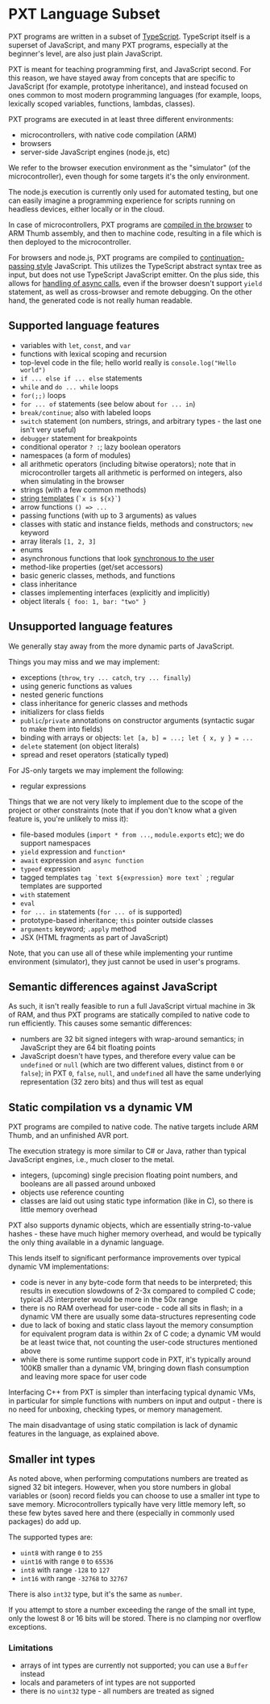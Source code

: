 # PXT Language Subset

PXT programs are written in a subset of [TypeScript](https://www.typescriptlang.org). 
TypeScript itself is a superset of JavaScript, and many PXT programs,
especially at the beginner's level, are also just plain JavaScript.

PXT is meant for teaching programming first, and JavaScript second. For this
reason, we have stayed away from concepts that are specific to JavaScript (for
example, prototype inheritance), and instead focused on ones common to most
modern programming languages (for example, loops, lexically scoped variables,
functions, lambdas, classes).

PXT programs are executed in at least three different environments:
* microcontrollers, with native code compilation (ARM)
* browsers
* server-side JavaScript engines (node.js, etc)

We refer to the browser execution environment as the "simulator" (of the
microcontroller), even though for some targets it's the only environment.

The node.js execution is currently only used for automated testing, but one
can easily imagine a programming experience for scripts running on headless
devices, either locally or in the cloud.

In case of microcontrollers, PXT programs are 
[compiled in the browser](https://www.touchdevelop.com/docs/touch-develop-in-208-bits)
to ARM Thumb assembly, and then to machine code, resulting in a file
which is then deployed to the microcontroller.

For browsers and node.js, PXT programs are compiled to 
[continuation-passing style](https://en.wikipedia.org/wiki/Continuation-passing_style)
JavaScript. This utilizes the TypeScript abstract syntax tree as input, but
does not use TypeScript JavaScript emitter.
On the plus side, this allows for [handling of async calls](/async), even if the browser
doesn't support `yield` statement, as well as cross-browser and remote
debugging. On the other hand, the generated code is not really human readable.

## Supported language features

* variables with `let`, `const`, and `var`
* functions with lexical scoping and recursion
* top-level code in the file; hello world really is `console.log("Hello world")`
* `if ... else if ... else` statements
* `while` and `do ... while` loops
* `for(;;)` loops
* `for ... of` statements (see below about `for ... in`)
* `break/continue`; also with labeled loops
* `switch` statement (on numbers, strings, and arbitrary types - the last one isn't very useful)
* `debugger` statement for breakpoints
* conditional operator `? :`; lazy boolean operators
* namespaces (a form of modules) 
* all arithmetic operators (including bitwise operators); note that in microcontroller targets
  all arithmetic is performed on integers, also when simulating in the browser
* strings (with a few common methods)
* [string templates](https://developer.mozilla.org/en-US/docs/Web/JavaScript/Reference/Template_literals) (`` `x is ${x}` ``)
* arrow functions `() => ...`
* passing functions (with up to 3 arguments) as values
* classes with static and instance fields, methods and constructors; `new` keyword
* array literals `[1, 2, 3]`
* enums
* asynchronous functions that look [synchronous to the user](/async)
* method-like properties (get/set accessors)
* basic generic classes, methods, and functions
* class inheritance
* classes implementing interfaces (explicitly and implicitly)
* object literals `{ foo: 1, bar: "two" }`

## Unsupported language features

We generally stay away from the more dynamic parts of JavaScript. 

Things you may miss and we may implement:

* exceptions (`throw`, `try ... catch`, `try ... finally`)
* using generic functions as values
* nested generic functions
* class inheritance for generic classes and methods
* initializers for class fields
* `public`/`private` annotations on constructor arguments (syntactic sugar to make them into fields)
* binding with arrays or objects: `let [a, b] = ...; let { x, y } = ...`
* `delete` statement (on object literals)
* spread and reset operators (statically typed)

For JS-only targets we may implement the following:

* regular expressions

Things that we are not very likely to implement due to the scope of the project
or other constraints (note that if you don't know what a given feature is, you're
unlikely to miss it):

* file-based modules (`import * from ...`, `module.exports` etc); we do support namespaces
* `yield` expression and ``function*``
* `await` expression and `async function`
* `typeof` expression
* tagged templates ``tag `text ${expression} more text` ``; regular templates are supported
* `with` statement
* `eval`
* `for ... in` statements (`for ... of` is supported)
* prototype-based inheritance; `this` pointer outside classes
* `arguments` keyword; `.apply` method
* JSX (HTML fragments as part of JavaScript)

Note, that you can use all of these while implementing your runtime environment
(simulator), they just cannot be used in user's programs.

## Semantic differences against JavaScript

As such, it isn't really feasible to run a full JavaScript virtual machine
in 3k of RAM, and thus PXT programs are statically compiled to native code to run efficiently.
This causes some semantic differences:

* numbers are 32 bit signed integers with wrap-around semantics; 
  in JavaScript they are 64 bit floating points
* JavaScript doesn't have types, and therefore every value can be `undefined` or `null` 
  (which are two different values, distinct from `0` or `false`); 
  in PXT `0`, `false`, `null`, and `undefined` all have the same underlying
  representation (32 zero bits) and thus will test as equal

## Static compilation vs a dynamic VM

PXT programs are compiled to native code. The native targets include ARM Thumb,
and an unfinished AVR port.

The execution strategy is more similar to C# or Java, rather than typical JavaScript engines,
i.e., much closer to the metal.
* integers, (upcoming) single precision floating point numbers, and booleans are all passed 
  around unboxed
* objects use reference counting
* classes are laid out using static type information (like in C), so there is little memory overhead

PXT also supports dynamic objects, which are essentially string-to-value
hashes - these have much higher memory overhead, and would be typically the only thing available
in a dynamic language.

This lends itself to significant performance improvements over typical dynamic VM implementations:
* code is never in any byte-code form that needs to be interpreted; this results in execution
  slowdowns of 2-3x compared to compiled C code;
  typical JS interpreter would be more in the 50x range
* there is no RAM overhead for user-code - code all sits in flash; in a dynamic VM
  there are usually some data-structures representing code
* due to lack of boxing and static class layout the memory consumption for equivalent program 
  data is within 2x of C code; a dynamic VM would be at least twice that, not counting
  the user-code structures mentioned above
* while there is some runtime support code in PXT, it's typically around 100KB smaller than
  a dynamic VM, bringing down flash consumption and leaving more space for user code

Interfacing C++ from PXT is simpler than interfacing typical dynamic VMs,
in particular for simple functions with numbers on input and output - there is
no need for unboxing, checking types, or memory management.

The main disadvantage of using static compilation is lack of dynamic features
in the language, as explained above.

## Smaller int types

As noted above, when performing computations numbers are treated as signed 32 bit
integers. However, when you store numbers in global variables or (soon) record fields you
can choose to use a smaller int type to save memory. Microcontrollers typically have very 
little memory left, so these few bytes saved here and there (especially in commonly 
used packages) do add up.

The supported types are:
* `uint8` with range `0` to `255`
* `uint16` with range `0` to `65536`
* `int8` with range `-128` to `127`
* `int16` with range `-32768` to `32767`

There is also `int32` type, but it's the same as `number`.

If you attempt to store a number exceeding the range of the small int type, only
the lowest 8 or 16 bits will be stored. There is no clamping nor overflow exceptions.

### Limitations

* arrays of int types are currently not supported; you can use a `Buffer` instead
* locals and parameters of int types are not supported
* there is no `uint32` type - all numbers are treated as signed
